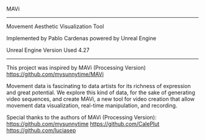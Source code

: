 MAVi
___________________________________________________________________
Movement Aesthetic Visualization Tool 

Implemented by Pablo Cardenas powered by Unreal Engine

Unreal Engine Version Used 4.27

________________________________________________________________________________________

This project was inspired by MAVi (Processing Version)
https://github.com/mysunnytime/MAVi

Movement data is fascinating to data artists for its richness of expression and great potential. We explore this kind of data, for the sake of generating video sequences, and create MAVi, a new tool for video creation that allow movement data visualization, real-time manipulation, and recording.

Special thanks to the authors of MAVi (Processing Version):
https://github.com/mysunnytime
https://github.com/CalePlut
https://github.com/luciasep
